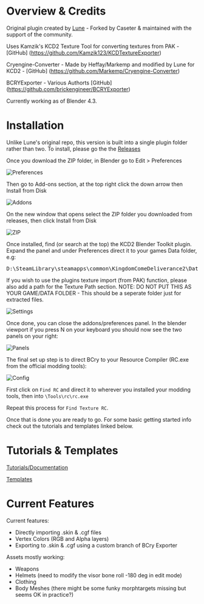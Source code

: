 # Overview & Credits
Original plugin created by [Lune](https://github.com/LuneMods/KCD2-Blender-Toolkit) - Forked by Caseter & maintained with the support of the community.

Uses Kamzik's KCD2 Texture Tool for converting textures from PAK - [GitHub] (https://github.com/Kamzik123/KCDTextureExporter)

Cryengine-Converter - Made by Heffay/Markemp and modified by Lune for KCD2 - [GitHub] (https://github.com/Markemp/Cryengine-Converter)

BCRYExporter - Various Authorts [GitHub] (https://github.com/brickengineer/BCRYExporter)

Currently working as of Blender 4.3.

# Installation

Unlike Lune's original repo, this version is built into a single plugin folder rather than two. To install, please go the the [Releases](https://github.com/Caseter/KCD2-Blender-Toolkit/releases)

Once you download the ZIP folder, in Blender go to Edit > Preferences

![Preferences](readmeimages/prefernces.png)

Then go to Add-ons section, at the top right click the down arrow then Install from Disk

![Addons](readmeimages/addons.png)

On the new window that opens select the ZIP folder you downloaded from releases, then click Install from Disk

![ZIP](readmeimages/ZIP.png)

Once installed, find (or search at the top) the KCD2 Blender Toolkit plugin. Expand the panel and under Preferences direct it to your games Data folder, e.g:

<pre>
D:\SteamLibrary\steamapps\common\KingdomComeDeliverance2\Data
</pre>

If you wish to use the plugins texture import (from PAK) function, please also add a path for the Texture Path section.  NOTE: DO NOT PUT THIS AS YOUR GAME/DATA FOLDER - This should be a seperate folder just for extracted files.

![Settings](readmeimages/settings.png)

Once done, you can close the addons/preferences panel. In the blender viewport if you press N on your keyboard you should now see the two panels on your right:

![Panels](readmeimages/panels.png)

The final set up step is to direct BCry to your Resource Compiler (RC.exe from the official modding tools):

![Config](readmeimages/config.png)

First click on `Find RC` and direct it to wherever you installed your modding tools, then into `\Tools\rc\rc.exe`

Repeat this process for `Find Texture RC`.

Once that is done you are ready to go. For some basic getting started info check out the tutorials and templates linked below.

# Tutorials & Templates

[Tutorials/Documentation](https://github.com/Caseter/KCD2-Blender-Toolkit/blob/main/Tutorials/Weapon%20Creation.md)

[Templates](https://github.com/Caseter/KCD2-Blender-Toolkit/tree/main/Templates)

# Current Features

Current features:
- Directly importing .skin & .cgf files
- Vertex Colors (RGB and Alpha layers)
- Exporting to .skin & .cgf using a custom branch of BCry Exporter

Assets mostly working:
- Weapons
- Helmets (need to modify the visor bone roll -180 deg in edit mode)
- Clothing
- Body Meshes (there might be some funky morphtargets missing but seems OK in practice?) 
